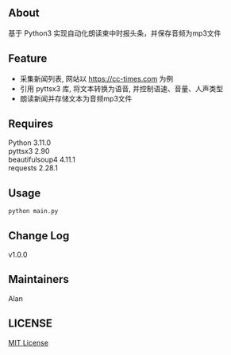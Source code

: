 ## About
基于 Python3 实现自动化朗读柬中时报头条，并保存音频为mp3文件

## Feature

* 采集新闻列表, 网站以 https://cc-times.com 为例
* 引用 pyttsx3 库, 将文本转换为语音, 并控制语速、音量、人声类型
* 朗读新闻并存储文本为音频mp3文件

## Requires
Python 3.11.0  
pyttsx3 2.90  
beautifulsoup4 4.11.1  
requests 2.28.1  

## Usage
```
python main.py
```

## Change Log
v1.0.0

## Maintainers
Alan

## LICENSE
[MIT License](https://github.com/joanbabyfet/auto_speak_news/blob/master/LICENSE)
